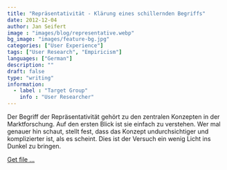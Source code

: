```yaml
---
title: "Repräsentativität - Klärung eines schillernden Begriffs"
date: 2012-12-04
author: Jan Seifert
image : "images/blog/representative.webp"
bg_image: "images/feature-bg.jpg"
categories: ["User Experience"]
tags: ["User Research", "Empiricism"]
languages: ["German"]
description: ""
draft: false
type: "writing"
information:
  - label : "Target Group"
    info : "User Researcher"
---
```



Der Begriff der Repräsentativität gehört zu den zentralen Konzepten in der Marktforschung. Auf den ersten Blick ist sie einfach zu verstehen. Wer mal genauer hin schaut, stellt fest, dass das Konzept undurchsichtiger und komplizierter ist, als es scheint. Dies ist der Versuch ein wenig Licht ins Dunkel zu bringen. </p>


<a class="btn btn-main" href="/download/Repraesentativitaet-Begriffsklaerung.pdf">Get file ...</a>
